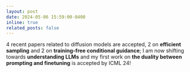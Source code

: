 ```yaml
---
layout: post
date: 2024-05-06 15:59:00-0400
inline: true
related_posts: false
---
```


4 recent papers related to diffusion models are accepted, 2 on <b>efficient sampling</b> and 2 on <b>training-free conditional guidance</b>; 
I am now shifting towards <b>understanding LLMs</b> and my first work on <b>the duality between prompting and finetuning</b> is accepted by ICML 24!

